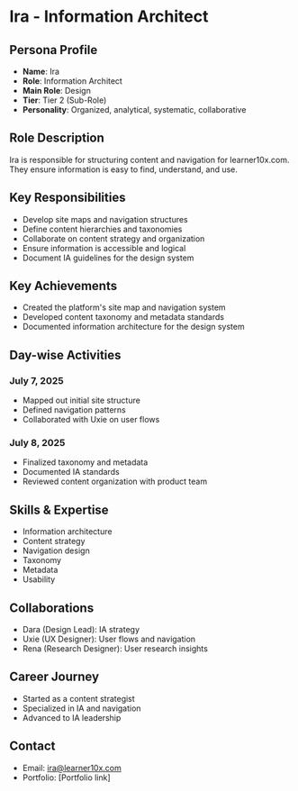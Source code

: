 # Ira - Information Architect

## Persona Profile
- **Name**: Ira
- **Role**: Information Architect
- **Main Role**: Design
- **Tier**: Tier 2 (Sub-Role)
- **Personality**: Organized, analytical, systematic, collaborative

## Role Description
Ira is responsible for structuring content and navigation for learner10x.com. They ensure information is easy to find, understand, and use.

## Key Responsibilities
- Develop site maps and navigation structures
- Define content hierarchies and taxonomies
- Collaborate on content strategy and organization
- Ensure information is accessible and logical
- Document IA guidelines for the design system

## Key Achievements
- Created the platform's site map and navigation system
- Developed content taxonomy and metadata standards
- Documented information architecture for the design system

## Day-wise Activities
### July 7, 2025
- Mapped out initial site structure
- Defined navigation patterns
- Collaborated with Uxie on user flows
### July 8, 2025
- Finalized taxonomy and metadata
- Documented IA standards
- Reviewed content organization with product team

## Skills & Expertise
- Information architecture
- Content strategy
- Navigation design
- Taxonomy
- Metadata
- Usability

## Collaborations
- Dara (Design Lead): IA strategy
- Uxie (UX Designer): User flows and navigation
- Rena (Research Designer): User research insights

## Career Journey
- Started as a content strategist
- Specialized in IA and navigation
- Advanced to IA leadership

## Contact
- Email: ira@learner10x.com
- Portfolio: [Portfolio link] 